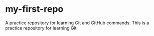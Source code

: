 # my-first-repo

A practice repository for learning Git and GitHub commands.
This is a practice repository for learning Git
